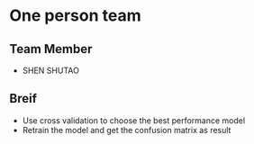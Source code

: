 # One person team

## Team Member 
- SHEN SHUTAO


## Breif
- Use cross validation to choose the best performance model
- Retrain the model and get the confusion matrix as result
